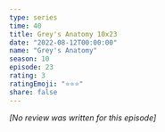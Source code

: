 ```yaml
---
type: series
time: 40
title: Grey's Anatomy 10x23
date: "2022-08-12T00:00:00"
name: "Grey's Anatomy"
season: 10
episode: 23
rating: 3
ratingEmoji: "⭐️⭐️⭐️"
share: false
---
```


*[No review was written for this episode]*